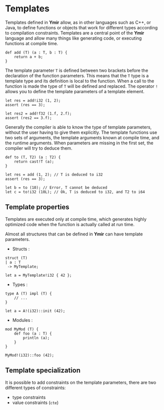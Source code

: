 # Templates

Templates defined in **Ymir** allow, as in other languages such as C++, or Java, to define functions or objects that work for different types according to compilation constraints.
Templates are a central point of the **Ymir** language and allow many things like generating code, or executing functions at compile time.

```ymir
def add (T) (a : T, b : T) {
	return a + b;
}
```


The template parameter `T` is defined between two brackets before the declaration of the function parameters. This means that the `T` type is a template type and its definition is local to the function. When a call to the function is made the type of `T` will be defined and replaced. The operator `!` allows you to define the template parameters of a template element.


```ymir
let res = add!i32 (1, 2);
assert (res == 3);

let res2 = add!f32 (1.f, 2.f);
assert (res2 == 3.f);
```

Generally the compiler is able to know the type of template parameters, without the user having to give them explicitly. The template functions use two sets of arguments, the template arguments known at compile time, and the runtime arguments. When parameters are missing in the first set, the compiler will try to deduce them.

```ymir
def to (T, T2) (a : T2) {
	return cast!T (a);
}

let res = add (1, 2); // T is deduced to i32 
assert (res == 3); 

let b = to (10); // Error, T cannot be deduced
let c = to!i32 (10L); // Ok, T is deduced to i32, and T2 to i64
```

## Template properties

Templates are executed only at compile time, which generates highly optimized code when the function is actually called at run time.

Almost all structures that can be defined in **Ymir** can have template parameters. 

- Structs : 

```ymir
struct (T) 
| a : T
 -> MyTemplate;
 
let a = MyTemplate!i32 { 42 };
```

- Types : 

```ymir
type A (T) impl (T) {
	// ... 
}

let a = A!(i32)::init (42);
```

- Modules : 

```ymir
mod MyMod (T) {
	def foo (a : T) {
		println (a);
	}   	
}

MyMod!(i32)::foo (42);
```

## Template specialization


It is possible to add constraints on the template parameters, there are two different types of constraints: 
- type constraints
- value constraints (`cte`)
